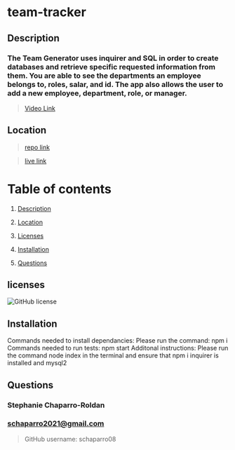 # team-tracker
## Description

### The Team Generator uses inquirer and SQL in order to create databases and retrieve specific requested information from them. You are able to see the departments an employee belongs to, roles, salar, and id. The app also allows the user to add a new employee, department, role, or manager.

> [Video Link]()

## Location

> [repo link](https://github.com/schaparro08/team-tracker)

> [live link](n/a) 

# Table of contents 

1. [Description](#description)

2. [Location](#location)

3. [Licenses](#licenses)

4. [Installation](#installation)

5. [Questions](#questions)

## licenses 

![GitHub license](https://img.shields.io/badge/license-MIT-blue.svg)

## Installation
Commands needed to install dependancies: 
Please run the command: npm i
Commands needed to run tests:
npm start
Additonal instructions:
Please run the command node index in the terminal and ensure that npm i inquirer is installed and mysql2
## Questions
 ### Stephanie Chaparro-Roldan
### schaparro2021@gmail.com

>GitHub username: schaparro08
